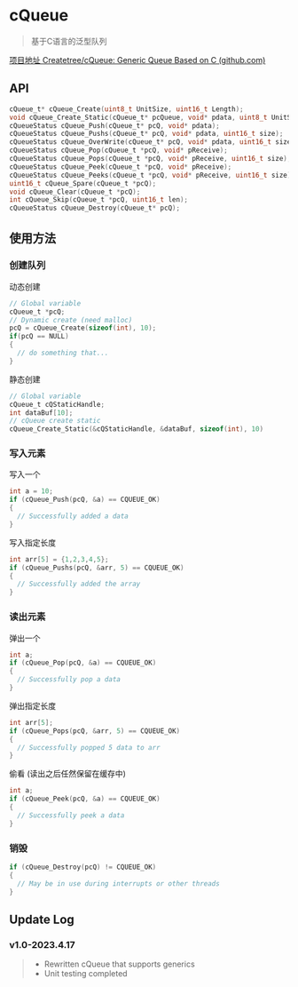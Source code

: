 # cQueue

> 基于C语言的泛型队列

[项目地址 Createtree/cQueue: Generic Queue Based on C (github.com)](https://github.com/Createtree/cQueue)

## API

```C
cQueue_t* cQueue_Create(uint8_t UnitSize, uint16_t Length);
void cQueue_Create_Static(cQueue_t* pcQueue, void* pdata, uint8_t UnitSize, uint16_t Length);
cQueueStatus cQueue_Push(cQueue_t* pcQ, void* pdata);
cQueueStatus cQueue_Pushs(cQueue_t* pcQ, void* pdata, uint16_t size);
cQueueStatus cQueue_OverWrite(cQueue_t* pcQ, void* pdata, uint16_t size);
cQueueStatus cQueue_Pop(cQueue_t *pcQ, void* pReceive);
cQueueStatus cQueue_Pops(cQueue_t *pcQ, void* pReceive, uint16_t size);
cQueueStatus cQueue_Peek(cQueue_t *pcQ, void* pReceive);
cQueueStatus cQueue_Peeks(cQueue_t *pcQ, void* pReceive, uint16_t size);
uint16_t cQueue_Spare(cQueue_t *pcQ);
void cQueue_Clear(cQueue_t *pcQ);
int cQueue_Skip(cQueue_t *pcQ, uint16_t len);
cQueueStatus cQueue_Destroy(cQueue_t* pcQ);
```

## 使用方法

### 创建队列

动态创建

```C
// Global variable
cQueue_t *pcQ;
// Dynamic create (need malloc)
pcQ = cQueue_Create(sizeof(int), 10);
if(pcQ == NULL)
{
  // do something that...
}
```

静态创建

```C
// Global variable
cQueue_t cQStaticHandle;
int dataBuf[10];
// cQueue create static
cQueue_Create_Static(&cQStaticHandle, &dataBuf, sizeof(int), 10)
```

### 写入元素

写入一个

```C
int a = 10;
if (cQueue_Push(pcQ, &a) == CQUEUE_OK)
{
  // Successfully added a data
}
```

写入指定长度

```C
int arr[5] = {1,2,3,4,5};
if (cQueue_Pushs(pcQ, &arr, 5) == CQUEUE_OK)
{
  // Successfully added the array
}
```

### 读出元素

弹出一个

```C
int a;
if (cQueue_Pop(pcQ, &a) == CQUEUE_OK)
{
  // Successfully pop a data 
}
```

弹出指定长度

```C
int arr[5];
if (cQueue_Pops(pcQ, &arr, 5) == CQUEUE_OK)
{
  // Successfully popped 5 data to arr
}
```

偷看 (读出之后任然保留在缓存中)

```C
int a;
if (cQueue_Peek(pcQ, &a) == CQUEUE_OK)
{
  // Successfully peek a data 
}
```

### 销毁

```C
if (cQueue_Destroy(pcQ) != CQUEUE_OK)
{
  // May be in use during interrupts or other threads
}
```

## Update Log

### v1.0-2023.4.17

> - Rewritten cQueue that supports generics
> - Unit testing completed
